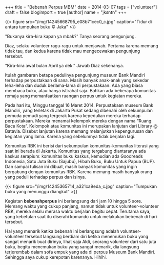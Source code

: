 +++
title = "Bebenah Perpus MBM"
date = 2014-03-07
tags = ["volunteer"]
draft = false
blogimport = true 
[author]
	name = "jksntn"
+++

{{< figure src="/img/14245668795_e08b71cec0_c.jpg" caption="Tidur di antara tumpukan buku © Jaka" >}}

"Bukanya kira-kira kapan ya mbak?" Tanya seorang pengunjung.  
  
Diaz, selaku volunteer ragu-ragu untuk menjawab. Pertama karena memang tidak tau, dan kedua karena tidak mau mengecewakan pengunjung tersebut.  
  
"Kira-kira awal bulan April ya dek." Jawab Diaz sekenanya.  
  
Itulah gambaran betapa pedulinya pengunjung museum Bank Mandiri terhadap perpustakaan di sana. Masih banyak anak-anak yang sekedar leha-leha dan duduk berlama-lama di perpustakaan. Ada yang biasa membaca buku, atau hanya istirahat saja. Bahkan ada beberapa komunitas remaja yang memanfaatkan ruangan perpus untuk kegiatan mereka.  
  
Pada hari itu, Minggu tanggal 16 Maret 2014. Perpustakaan museum Bank Mandiri, yang terletak di Jakarta Pusat sedang dibenahi oleh sekumpulan pemuda pemudi yang tergerak karena kepedulian mereka terhadap perpustakaan. Mereka menamai kelompok mereka dengan nama “Ruang Baca Kota”. Kelompok atau komunitas ini merupakan lanjutan dari Library @ Batavia. Disebut lanjutan karena memang melanjutkan kepengurusan dan kegiatan yang lama. Karena yang sebelumnya tidak berjalan lagi.  
  
Komunitas RBK ini berisi dari sekumpulan komunitas-komunitas literasi yang saat ini berada di Jakarta. Komunitas yang tergabung diantaranya ada kaskus serapium: komunitas buku kaskus, kemudian ada Goodreads Indonesia, Satu Juta Buku (Sajubu), Hibah Buku, Buku Untuk Papua (BUP). Dan sampai tulisan ini dibuat, masih banyak komunitas yang ingin bergabung dengan komunitas RBK. Karena memang masih banyak orang yang peduli terhadap perpus dan isinya.  

{{< figure src="/img/14245365714_a321ca9eda_c.jpg" caption="Tumpukan buku yang menunggu diangkut" >}}
  
Kegiatan **bebenahperpus** ini berlangsung dari jam 10 hingga 5 sore. Memang waktu yang cukup panjang, namun tidak untuk volunteer-volunteer RBK, mereka selalu merasa waktu berjalan begitu cepat. Terutama saya, yang kebetulan saat itu diserahi komando untuk melakukan bebenah di hari tersebut.  
  
Hal yang menarik ketika bebenah ini berlangsung adalah volunteer-volunteer tersebut langsung berdiam diri ketika menemukan buku yang sangat menarik buat dirinya, lihat saja Aldi, seorang volunteer dari satu juta buku, begitu menemukan buku yang sangat menarik, dia langsung terjerembab dalam sofa empuk yang ada di perpus Museum Bank Mandiri. Sehingga saya cukup kerepotan karenanya. Hihihi.
